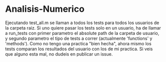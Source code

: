 # Analisis-Numerico

Ejecutando test_all.m se llaman a todos los tests para todos los usuarios de la carpeta raiz.
Si uno quiere pasar los tests solo en un usuario, ha de llamar a run_tests con primer parametro el absolute path de la carpeta de usuario, y segundo parametro el tipo de tests a correr (actualmente 'functions' y 'methods').
Como no tengo una practica "bien hecha", ahora mismo los tests comparan los resultados del usuario con los de mi practica. Si veis que alguno esta mal, no dudeis en publicar un issue.
